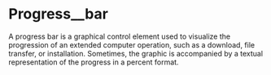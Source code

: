 # Progress__bar
A progress bar is a graphical control element used to visualize the progression of an extended computer operation, 
 such as a download,
file transfer,
or installation. Sometimes, the graphic is accompanied by a textual representation of the progress in a percent format.
